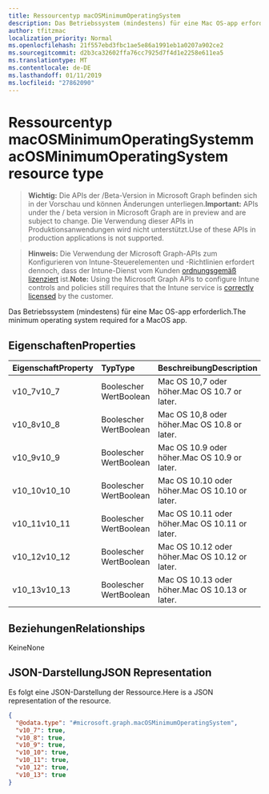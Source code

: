 ```yaml
---
title: Ressourcentyp macOSMinimumOperatingSystem
description: Das Betriebssystem (mindestens) für eine Mac OS-app erforderlich.
author: tfitzmac
localization_priority: Normal
ms.openlocfilehash: 21f557ebd3fbc1ae5e86a1991eb1a0207a902ce2
ms.sourcegitcommit: d2b3ca32602ffa76cc7925d7f4d1e2258e611ea5
ms.translationtype: MT
ms.contentlocale: de-DE
ms.lasthandoff: 01/11/2019
ms.locfileid: "27862090"
---
```

# <a name="macosminimumoperatingsystem-resource-type"></a><span data-ttu-id="a3175-103">Ressourcentyp macOSMinimumOperatingSystem</span><span class="sxs-lookup"><span data-stu-id="a3175-103">macOSMinimumOperatingSystem resource type</span></span>

> <span data-ttu-id="a3175-104">**Wichtig:** Die APIs der /Beta-Version in Microsoft Graph befinden sich in der Vorschau und können Änderungen unterliegen.</span><span class="sxs-lookup"><span data-stu-id="a3175-104">**Important:** APIs under the / beta version in Microsoft Graph are in preview and are subject to change.</span></span> <span data-ttu-id="a3175-105">Die Verwendung dieser APIs in Produktionsanwendungen wird nicht unterstützt.</span><span class="sxs-lookup"><span data-stu-id="a3175-105">Use of these APIs in production applications is not supported.</span></span>

> <span data-ttu-id="a3175-106">**Hinweis:** Die Verwendung der Microsoft Graph-APIs zum Konfigurieren von Intune-Steuerelementen und -Richtlinien erfordert dennoch, dass der Intune-Dienst vom Kunden [ordnungsgemäß lizenziert](https://go.microsoft.com/fwlink/?linkid=839381) ist.</span><span class="sxs-lookup"><span data-stu-id="a3175-106">**Note:** Using the Microsoft Graph APIs to configure Intune controls and policies still requires that the Intune service is [correctly licensed](https://go.microsoft.com/fwlink/?linkid=839381) by the customer.</span></span>

<span data-ttu-id="a3175-107">Das Betriebssystem (mindestens) für eine Mac OS-app erforderlich.</span><span class="sxs-lookup"><span data-stu-id="a3175-107">The minimum operating system required for a MacOS app.</span></span>
## <a name="properties"></a><span data-ttu-id="a3175-108">Eigenschaften</span><span class="sxs-lookup"><span data-stu-id="a3175-108">Properties</span></span>
|<span data-ttu-id="a3175-109">Eigenschaft</span><span class="sxs-lookup"><span data-stu-id="a3175-109">Property</span></span>|<span data-ttu-id="a3175-110">Typ</span><span class="sxs-lookup"><span data-stu-id="a3175-110">Type</span></span>|<span data-ttu-id="a3175-111">Beschreibung</span><span class="sxs-lookup"><span data-stu-id="a3175-111">Description</span></span>|
|:---|:---|:---|
|<span data-ttu-id="a3175-112">v10_7</span><span class="sxs-lookup"><span data-stu-id="a3175-112">v10_7</span></span>|<span data-ttu-id="a3175-113">Boolescher Wert</span><span class="sxs-lookup"><span data-stu-id="a3175-113">Boolean</span></span>|<span data-ttu-id="a3175-114">Mac OS 10,7 oder höher.</span><span class="sxs-lookup"><span data-stu-id="a3175-114">Mac OS 10.7 or later.</span></span>|
|<span data-ttu-id="a3175-115">v10_8</span><span class="sxs-lookup"><span data-stu-id="a3175-115">v10_8</span></span>|<span data-ttu-id="a3175-116">Boolescher Wert</span><span class="sxs-lookup"><span data-stu-id="a3175-116">Boolean</span></span>|<span data-ttu-id="a3175-117">Mac OS 10,8 oder höher.</span><span class="sxs-lookup"><span data-stu-id="a3175-117">Mac OS 10.8 or later.</span></span>|
|<span data-ttu-id="a3175-118">v10_9</span><span class="sxs-lookup"><span data-stu-id="a3175-118">v10_9</span></span>|<span data-ttu-id="a3175-119">Boolescher Wert</span><span class="sxs-lookup"><span data-stu-id="a3175-119">Boolean</span></span>|<span data-ttu-id="a3175-120">Mac OS 10.9 oder höher.</span><span class="sxs-lookup"><span data-stu-id="a3175-120">Mac OS 10.9 or later.</span></span>|
|<span data-ttu-id="a3175-121">v10_10</span><span class="sxs-lookup"><span data-stu-id="a3175-121">v10_10</span></span>|<span data-ttu-id="a3175-122">Boolescher Wert</span><span class="sxs-lookup"><span data-stu-id="a3175-122">Boolean</span></span>|<span data-ttu-id="a3175-123">Mac OS 10.10 oder höher.</span><span class="sxs-lookup"><span data-stu-id="a3175-123">Mac OS 10.10 or later.</span></span>|
|<span data-ttu-id="a3175-124">v10_11</span><span class="sxs-lookup"><span data-stu-id="a3175-124">v10_11</span></span>|<span data-ttu-id="a3175-125">Boolescher Wert</span><span class="sxs-lookup"><span data-stu-id="a3175-125">Boolean</span></span>|<span data-ttu-id="a3175-126">Mac OS 10.11 oder höher.</span><span class="sxs-lookup"><span data-stu-id="a3175-126">Mac OS 10.11 or later.</span></span>|
|<span data-ttu-id="a3175-127">v10_12</span><span class="sxs-lookup"><span data-stu-id="a3175-127">v10_12</span></span>|<span data-ttu-id="a3175-128">Boolescher Wert</span><span class="sxs-lookup"><span data-stu-id="a3175-128">Boolean</span></span>|<span data-ttu-id="a3175-129">Mac OS 10.12 oder höher.</span><span class="sxs-lookup"><span data-stu-id="a3175-129">Mac OS 10.12 or later.</span></span>|
|<span data-ttu-id="a3175-130">v10_13</span><span class="sxs-lookup"><span data-stu-id="a3175-130">v10_13</span></span>|<span data-ttu-id="a3175-131">Boolescher Wert</span><span class="sxs-lookup"><span data-stu-id="a3175-131">Boolean</span></span>|<span data-ttu-id="a3175-132">Mac OS 10.13 oder höher.</span><span class="sxs-lookup"><span data-stu-id="a3175-132">Mac OS 10.13 or later.</span></span>|

## <a name="relationships"></a><span data-ttu-id="a3175-133">Beziehungen</span><span class="sxs-lookup"><span data-stu-id="a3175-133">Relationships</span></span>
<span data-ttu-id="a3175-134">Keine</span><span class="sxs-lookup"><span data-stu-id="a3175-134">None</span></span>
## <a name="json-representation"></a><span data-ttu-id="a3175-135">JSON-Darstellung</span><span class="sxs-lookup"><span data-stu-id="a3175-135">JSON Representation</span></span>
<span data-ttu-id="a3175-136">Es folgt eine JSON-Darstellung der Ressource.</span><span class="sxs-lookup"><span data-stu-id="a3175-136">Here is a JSON representation of the resource.</span></span>
<!-- {
  "blockType": "resource",
  "@odata.type": "microsoft.graph.macOSMinimumOperatingSystem"
}
-->
``` json
{
  "@odata.type": "#microsoft.graph.macOSMinimumOperatingSystem",
  "v10_7": true,
  "v10_8": true,
  "v10_9": true,
  "v10_10": true,
  "v10_11": true,
  "v10_12": true,
  "v10_13": true
}
```





